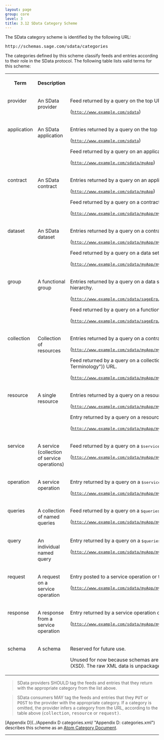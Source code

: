 ```yaml
---
layout: page
group: core
level: 3
title: 3.12 SData Category Scheme
---
```


The SData category scheme is identified by the following URL:

<pre>http://schemas.sage.com/sdata/categories</pre>

The categories defined by this scheme classify feeds and entries according to
their role in the SData protocol. The following table&nbsp;lists&nbsp;valid terms for this
scheme:

<table class="content" print-width="100%" width="100%">
<tbody>

<tr>

<th>

Term

</th>
<th>

Description

</th>
<th>

Valid on

</th>

</tr>

<tr>

<td valign="top">

provider

</td>
<td valign="top">

An SData provider

</td>
<td valign="top">

Feed returned by a query on the top URL of a provider. 

(<tt>http://www.example.com/sdata</tt>)

</td>

</tr>

<tr>

<td valign="top">

application

</td>
<td valign="top">

An SData application

</td>
<td valign="top">

Entries returned by a query on the top URL of a provider. 

(<tt>http://www.example.com/sdata</tt>)

Feed returned by a query on an application URL. 

(<tt>http://www.example.com/sdata/myApp</tt>)

</td>

</tr>

<tr>

<td valign="top">

contract

</td>
<td valign="top">

An SData contract

</td>
<td valign="top">

Entries returned by a query on an application URL.&nbsp;

(<tt>http://www.example.com/sdata/myApp</tt>)

Feed returned by a query on a&nbsp;contract URL.&nbsp;

(<tt>http://www.example.com/sdata/myApp/myContract)</tt>

</td>

</tr>

<tr>

<td valign="top">

dataset

</td>
<td valign="top">

An SData dataset

</td>
<td valign="top">

Entries returned by a query on a&nbsp;contract URL.&nbsp;

(<tt>http://www.example.com/sdata/myApp/myContract</tt>)

Feed returned by a query on a&nbsp;data set&nbsp;URL.&nbsp;

(<tt>http://www.example.com/sdata/myApp/myContract/prod</tt>)

</td>

</tr>

<tr>

<td valign="top">

group

</td>
<td valign="top">

A functional group

</td>
<td valign="top">

Entries returned by a query on a data set URL&nbsp;or a functional group one step
higher in the hierarchy.

(<tt>http://www.example.com/sdata/sageErp/native/prod</tt>)

Feed returned by a query on a functional group URL.&nbsp;

(<tt>http://www.example.com/sdata/sageErp/native/prod/manufacturing</tt>)

</td>

</tr>

<tr>

<td valign="top">

collection

</td>
<td valign="top">

Collection of resources

</td>
<td valign="top">

Entries returned by a query on a contract URL or a functional group URL.&nbsp;

(<tt>http://www.example.com/sdata/myApp/myContract/prod</tt>)

Feed returned by a query on a&nbsp;collection ([resource
kind](1.1 Terminology "1.1 Terminology"))&nbsp;URL.&nbsp;

(<tt>http://www.example.com/sdata/myApp/myContract/prod/salesOrders</tt>)

</td>

</tr>

<tr>

<td valign="top">

resource

</td>
<td valign="top">

A single resource

</td>
<td valign="top">

Entries returned by a query on a resource kind URL.&nbsp;

(<tt>http://www.example.com/sdata/myApp/myContract/prod/salesOrders</tt>)

Entry returned by a query on a resource URL.&nbsp;

(<tt>http://www.example.com/sdata/myApp/myContract/prod/salesOrders('S0001')</tt>)

</td>

</tr>

<tr>

<td valign="top">

service

</td>
<td valign="top">

A service (collection of service operations)

</td>
<td valign="top">

Feed returned by a query on a <tt>$service</tt> URL.&nbsp;

(<tt>http://www.example.com/sdata/myApp/myContract/prod/salesOrders/$service</tt>)

</td>

</tr>

<tr>

<td valign="top">

operation

</td>
<td valign="top">

A service operation

</td>
<td valign="top">

Entry returned by a query on a <tt>$service</tt> URL.&nbsp;

(<tt>http://www.example.com/sdata/myApp/myContract/prod/salesOrders/$service</tt>)

</td>

</tr>

<tr>

<td valign="top">

queries

</td>
<td valign="top">

A collection of named queries

</td>
<td valign="top">

Feed returned by a query on a <tt>$queries </tt>URL.&nbsp;

(<tt>http://www.example.com/sdata/myApp/myContract/prod/salesOrders/$queries</tt>)

</td>

</tr>

<tr>

<td valign="top">

query

</td>
<td valign="top">

An individual named query

</td>
<td valign="top">

Entry returned by a query on a <tt>$queries </tt>URL.&nbsp;

(<tt>http://www.example.com/sdata/myApp/myContract/prod/salesOrders/$queries</tt>)

</td>

</tr>

<tr>

<td valign="top">

request

</td>
<td valign="top">

A request on a service operation

</td>
<td valign="top">

Entry posted&nbsp;to a service operation or to a named query URL.&nbsp;

(<tt>http://www.example.com/sdata/myApp/myContract/prod/salesOrders/$service/computePrices</tt>)

</td>

</tr>

<tr>

<td valign="top">

response

</td>
<td valign="top">

A response from a service operation

</td>
<td valign="top">

Entry returned by a service operation or feed returned by a named query URL.&nbsp;

(<tt>http://www.example.com/sdata/myApp/myContract/prod/salesOrders/$service/computePrices</tt>)

</td>

</tr>

<tr>

<td valign="top">

schema

</td>
<td valign="top">

A schema

</td>
<td valign="top">

Reserved for future use.

Unused for now because schemas are returned directly as an&nbsp;XML Scheme
Definition (XSD). The raw&nbsp;XML data is&nbsp;unpackaged or supplied&nbsp;without&nbsp;a feed
entry.

</td>

</tr>

</tbody>
</table>

<blockquote class="compliance">SData providers SHOULD tag the feeds and entries that they
return with the appropriate category from the list above.</blockquote>

<blockquote class="compliance">SData consumers MAY tag the feeds and entries that they
<tt>PUT</tt> or <tt>POST</tt> to the provider with the appropriate category. If
a&nbsp;category is omitted, the provider&nbsp;infers a category from the URL, according to
the table above (<tt>collection</tt>, <tt>resource</tt> or <tt>request)</tt>.</blockquote>

[Appendix D](../Appendix D categories.xml/ "Appendix D: categories.xml") describes this scheme as an
[Atom Category Document](http://tools.ietf.org/html/rfc5023#section-7).

* * *